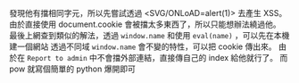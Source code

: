 發現他有擋相同字元，所以先嘗試透過 <SVG/ONLoAD=alert(1)> 去產生 XSS。
由於直接使用 document.cookie 會被擋太多東西了，所以只能想辦法繞過他。
最後上網查到類似的解法，透過 `window.name` 和使用 `eval(name)` ，可以先在本機建一個網站
透過不同域 `window.name` 會不變的特性，可以把 cookie 傳出來。
由於在 `Report to admin` 中不會擋外部連結，直接傳自己的 index 給他就行了。
而 pow 就寫個簡單的 python 爆開即可
